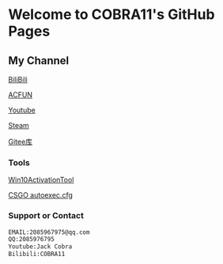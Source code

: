 # Welcome to COBRA11's GitHub Pages

## My Channel
[BiliBili](https://space.bilibili.com/21016018)

[ACFUN](https://www.acfun.cn/u/13268855)

[Youtube](https://www.youtube.com/channel/UC6bz1csHtb0J1y1uUX1QbQQ)

[Steam](http://steamcommunity.com/id/CNCOBRA11)

[Gitee库](https://gitee.com/COBRA11/JackCobra/blob/master/README.md)


### Tools

[Win10ActivationTool](https://gitee.com/COBRA11/JackCobra/raw/master/DigitalLicense.exe)

[CSGO autoexec.cfg](https://JackCobra11.github.io/autoexec.cfg)






### Support or Contact
```markdown
EMAIL:2085967975@qq.com
QQ:2085976795
Youtube:Jack Cobra
Bilibili:COBRA11
```
